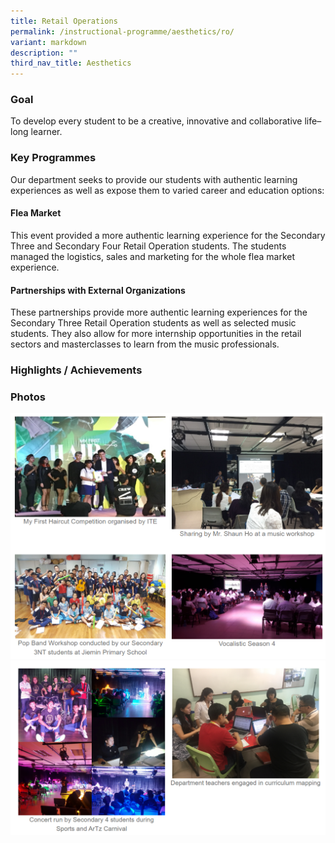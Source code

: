 ```yaml
---
title: Retail Operations
permalink: /instructional-programme/aesthetics/ro/
variant: markdown
description: ""
third_nav_title: Aesthetics
---
```

### Goal

To develop every student to be a creative, innovative and collaborative life–long learner.

### Key Programmes

Our department seeks to provide our students with authentic learning experiences as well as expose them to varied career and education options:

#### Flea Market

This event provided a more authentic learning experience for the Secondary Three and Secondary Four Retail Operation students. The students managed the logistics, sales and marketing for the whole flea market experience.

#### Partnerships with External Organizations

These partnerships provide more authentic learning experiences for the Secondary Three Retail Operation students as well as selected music students. They also allow for more internship opportunities in the retail sectors and masterclasses to learn from the music professionals.

### Highlights / Achievements



### Photos

![](/images/IP/Aesthetics/Ast_photo1.png)
![](/images/IP/Aesthetics/Ast_photo2.png)
